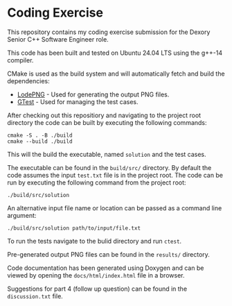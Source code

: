 # Coding Exercise

This repository contains my coding exercise submission for the Dexory Senior C++ Software Engineer role.

This code has been built and tested on Ubuntu 24.04 LTS using the g++-14 compiler.

CMake is used as the build system and will automatically fetch and build the dependencies:
 - [LodePNG](https://lodev.org/lodepng/) - Used for generating the output PNG files.
 - [GTest](https://github.com/google/googletest) - Used for managing the test cases. 

After checking out this repositiory and navigating to the project root directory the code can be built by executing the following commands:

```
cmake -S . -B ./build
cmake --build ./build
```

This will the build the executable, named `solution` and the test cases. 

The executable can be found in the `build/src/` directory. By default the code assumes the input `test.txt` file is in the project root. The code can be run by executing the following command from the project root:

```
./build/src/solution
```

An alternative input file name or location can be passed as a command line argument:

```
./build/src/solution path/to/input/file.txt
```

To run the tests navigate to the bulid directory and run `ctest`.

Pre-generated output PNG files can be found in the `results/` directory.

Code documentation has been generated using Doxygen and can be viewed by opening the `docs/html/index.html` file in a browser.

Suggestions for part 4 (follow up question) can be found in the `discussion.txt` file.